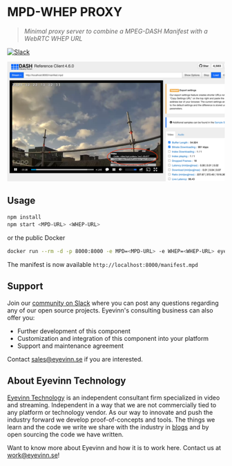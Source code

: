 # MPD-WHEP PROXY
> *Minimal proxy server to combine a MPEG-DASH Manifest with a WebRTC WHEP URL*

[![Slack](http://slack.streamingtech.se/badge.svg)](http://slack.streamingtech.se)

![DASH.js feature webrtc branch screenshot](whep.png)

## Usage

```sh
npm install
npm start <MPD-URL> <WHEP-URL>
```

or the public Docker

```sh
docker run --rm -d -p 8000:8000 -e MPD=<MPD-URL> -e WHEP=<WHEP-URL> eyevinntechnology/mpd-whep
```

The manifest is now available `http://localhost:8000/manifest.mpd`

## Support

Join our [community on Slack](http://slack.streamingtech.se) where you can post any questions regarding any of our open source projects. Eyevinn's consulting business can also offer you:

- Further development of this component
- Customization and integration of this component into your platform
- Support and maintenance agreement

Contact [sales@eyevinn.se](mailto:sales@eyevinn.se) if you are interested.

## About Eyevinn Technology

[Eyevinn Technology](https://www.eyevinntechnology.se) is an independent consultant firm specialized in video and streaming. Independent in a way that we are not commercially tied to any platform or technology vendor. As our way to innovate and push the industry forward we develop proof-of-concepts and tools. The things we learn and the code we write we share with the industry in [blogs](https://dev.to/video) and by open sourcing the code we have written.

Want to know more about Eyevinn and how it is to work here. Contact us at work@eyevinn.se!
